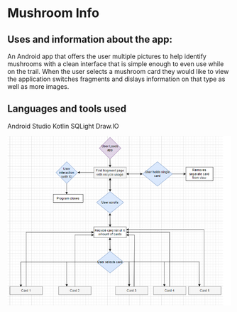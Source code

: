 # Mushroom Info

## Uses and information about the app:
An Android app that offers the user multiple pictures to help identify mushrooms with a clean interface that is simple enough to even use while on the trail. 
When the user selects a mushroom card they would like to view the application switches fragments and dislays information on that type as well as more images.


## Languages and tools used
Android Studio
Kotlin
SQLight
Draw.IO




![image](https://github.com/AshleyJM-k/MushInfo/blob/main/MushInfo%20docs/Flowchart.png?raw=true)
